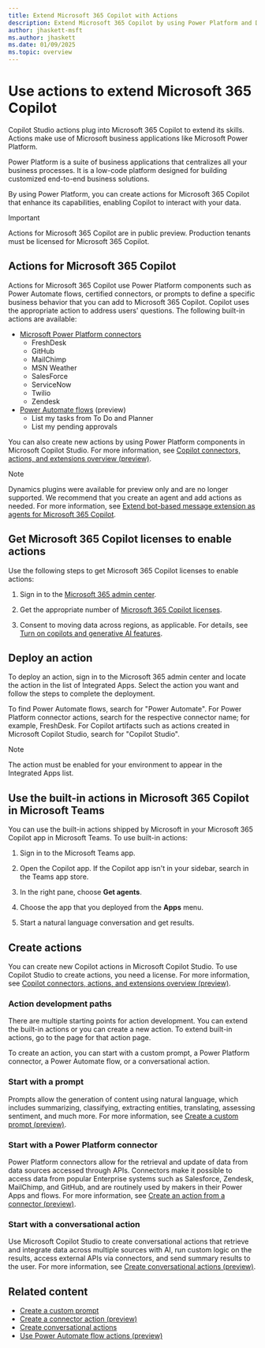 ```yaml
---
title: Extend Microsoft 365 Copilot with Actions
description: Extend Microsoft 365 Copilot by using Power Platform and Dynamics 365 to create actions.
author: jhaskett-msft
ms.author: jhaskett
ms.date: 01/09/2025
ms.topic: overview
---
```



# Use actions to extend Microsoft 365 Copilot

Copilot Studio actions plug into Microsoft 365 Copilot to extend its skills. Actions make use of Microsoft business applications like Microsoft Power Platform.

Power Platform is a suite of business applications that centralizes all your business processes. It is a low-code platform designed for building customized end-to-end business solutions.

By using Power Platform, you can create actions for Microsoft 365 Copilot that enhance its capabilities, enabling Copilot to interact with your data.

> [!IMPORTANT]
> Actions for Microsoft 365 Copilot are in public preview.
> Production tenants must be licensed for Microsoft 365 Copilot.

## Actions for Microsoft 365 Copilot

Actions for Microsoft 365 Copilot use Power Platform components such as Power Automate flows, certified connectors, or prompts to define a specific business behavior that you can add to Microsoft 365 Copilot. Copilot uses the appropriate action to address users' questions. The following built-in actions are available:

- [Microsoft Power Platform connectors](/connectors/create-a-connector-ai-plugin#supported-queries-for-certified-connectors)
  - FreshDesk
  - GitHub
  - MailChimp
  - MSN Weather
  - SalesForce
  - ServiceNow
  - Twilio
  - Zendesk
- [Power Automate flows](/power-automate/flow-plugins-m365) (preview)
  - List my tasks from To Do and Planner
  - List my pending approvals

You can also create new actions by using Power Platform components in Microsoft Copilot Studio. For more information, see [Copilot connectors, actions, and extensions overview (preview)](/microsoft-copilot-studio/copilot-plugins-overview).

> [!NOTE]
> Dynamics plugins were available for preview only and are no longer supported. We recommend that you create an agent and add actions as needed. For more information, see [Extend bot-based message extension as agents for Microsoft 365 Copilot](/microsoft-copilot-studio/microsoft-copilot-extend-copilot-extensions).

## Get Microsoft 365 Copilot licenses to enable actions

Use the following steps to get Microsoft 365 Copilot licenses to enable actions:

1. Sign in to the [Microsoft 365 admin center](https://admin.microsoft.com/).

1. Get the appropriate number of [Microsoft 365 Copilot licenses](/microsoft-365-copilot/microsoft-365-copilot-setup#provision-copilot-for-microsoft-365-licenses).

1. Consent to moving data across regions, as applicable. For details, see [Turn on copilots and generative AI features](/power-platform/admin/geographical-availability-copilot).

## Deploy an action

To deploy an action, sign in to the Microsoft 365 admin center and locate the action in the list of Integrated Apps. Select the action you want and follow the steps to complete the deployment.

To find Power Automate flows, search for "Power Automate". For Power Platform connector actions, search for the respective connector name; for example, FreshDesk. For Copilot artifacts such as actions created in Microsoft Copilot Studio, search for "Copilot Studio".

> [!NOTE]
> The action must be enabled for your environment to appear in the Integrated Apps list.

## Use the built-in actions in Microsoft 365 Copilot in Microsoft Teams

You can use the built-in actions shipped by Microsoft in your Microsoft 365 Copilot app in Microsoft Teams. To use built-in actions:

1. Sign in to the Microsoft Teams app.

1. Open the Copilot app. If the Copilot app isn't in your sidebar, search in the Teams app store.

1. In the right pane, choose **Get agents**.

1. Choose the app that you deployed from the **Apps** menu.

1. Start a natural language conversation and get results.

## Create actions

You can create new Copilot actions in Microsoft Copilot Studio. To use Copilot Studio to create actions, you need a license. For more information, see [Copilot connectors, actions, and extensions overview (preview)](/microsoft-copilot-studio/copilot-plugins-overview).

### Action development paths

There are multiple starting points for action development. You can extend the built-in actions or you can create a new action. To extend built-in actions, go to the page for that action page.

To create an action, you can start with a custom prompt, a Power Platform connector, a Power Automate flow, or a conversational action.

### Start with a prompt

Prompts allow the generation of content using natural language, which includes summarizing, classifying, extracting entities, translating, assessing sentiment, and much more. For more information, see [Create a custom prompt (preview)](/ai-builder/create-a-custom-prompt?context=/microsoft-365-copilot/extensibility/context).

### Start with a Power Platform connector

Power Platform connectors allow for the retrieval and update of data from data sources accessed through APIs. Connectors make it possible to access data from popular Enterprise systems such as Salesforce, Zendesk, MailChimp, and GitHub, and are routinely used by makers in their Power Apps and flows. For more information, see [Create an action from a connector (preview)](/connectors/create-a-connector-ai-plugin?context=/microsoft-365-copilot/extensibility/context).

### Start with a conversational action

Use Microsoft Copilot Studio to create conversational actions that retrieve and integrate data across multiple sources with AI, run custom logic on the results, access external APIs via connectors, and send summary results to the user. For more information, see [Create conversational actions (preview)](/microsoft-copilot-studio/copilot-conversational-plugins?context=/microsoft-365-copilot/extensibility/context).

## Related content

- [Create a custom prompt](/ai-builder/create-a-custom-prompt?context=/microsoft-365-copilot/extensibility/context)
- [Create a connector action (preview)](/connectors/create-a-connector-ai-plugin?context=/microsoft-365-copilot/extensibility/context)
- [Create conversational actions](/microsoft-copilot-studio/copilot-conversational-plugins?context=/microsoft-365-copilot/extensibility/context)
- [Use Power Automate flow actions (preview)](/power-automate/flow-plugins-m365?context=/microsoft-365-copilot/extensibility/context)

